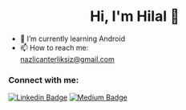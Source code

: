 <h1 align="center">Hi, I'm Hilal 👋</h1>

- 🌱 I’m currently learning Android
- 📫 How to reach me: <br>
     nazlicanterliksiz@gmail.com
   
<h3 align="left">Connect with me:</h3>

[![Linkedin Badge](https://img.shields.io/badge/-Linkedin-000?style=quare&labelColor=000&logo=Linkedin&logoColor=white&link=link)](https://www.linkedin.com/in/nazl%C4%B1can-terliksiz-b7b067232/) 
[![Medium Badge](https://img.shields.io/badge/-Medium-000?style=quare&labelColor=000&logo=Medium&logoColor=white&link=link)](https://medium.com/@nazlicanterliksiz) 

